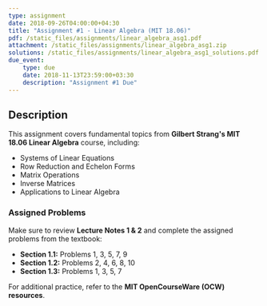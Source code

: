 ```yaml
---
type: assignment
date: 2018-09-26T04:00:00+04:30
title: "Assignment #1 - Linear Algebra (MIT 18.06)"
pdf: /static_files/assignments/linear_algebra_asg1.pdf
attachment: /static_files/assignments/linear_algebra_asg1.zip
solutions: /static_files/assignments/linear_algebra_asg1_solutions.pdf
due_event:
    type: due
    date: 2018-11-13T23:59:00+03:30
    description: "Assignment #1 Due"
---
```


## Description

This assignment covers fundamental topics from **Gilbert Strang's MIT 18.06 Linear Algebra** course, including:

- Systems of Linear Equations  
- Row Reduction and Echelon Forms  
- Matrix Operations  
- Inverse Matrices  
- Applications to Linear Algebra  

### **Assigned Problems**

Make sure to review **Lecture Notes 1 & 2** and complete the assigned problems from the textbook:

- **Section 1.1:** Problems 1, 3, 5, 7, 9  
- **Section 1.2:** Problems 2, 4, 6, 8, 10  
- **Section 1.3:** Problems 1, 3, 5, 7  

For additional practice, refer to the **MIT OpenCourseWare (OCW) resources**.
